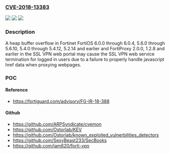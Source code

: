 ### [CVE-2018-13383](https://cve.mitre.org/cgi-bin/cvename.cgi?name=CVE-2018-13383)
![](https://img.shields.io/static/v1?label=Product&message=Fortinet%20FortiOS%20and%20FortiProxy&color=blue)
![](https://img.shields.io/static/v1?label=Version&message=FortiOS%206.0.0%20through%206.0.4%2C%205.6.0%20through%205.6.10%2C%205.4.0%20through%205.4.12%2C%205.2.14%20and%20earlier%2C%20FortiProxy%202.0.0%2C%201.2.8%20and%20earlier%20&color=brightgreen)
![](https://img.shields.io/static/v1?label=Vulnerability&message=Denial%20of%20service&color=brightgreen)

### Description

A heap buffer overflow in Fortinet FortiOS 6.0.0 through 6.0.4, 5.6.0 through 5.6.10, 5.4.0 through 5.4.12, 5.2.14 and earlier and FortiProxy 2.0.0, 1.2.8 and earlier in the SSL VPN web portal may cause the SSL VPN web service termination for logged in users due to a failure to properly handle javascript href data when proxying webpages.

### POC

#### Reference
- https://fortiguard.com/advisory/FG-IR-18-388

#### Github
- https://github.com/ARPSyndicate/cvemon
- https://github.com/Ostorlab/KEV
- https://github.com/Ostorlab/known_exploited_vulnerbilities_detectors
- https://github.com/SexyBeast233/SecBooks
- https://github.com/jam620/forti-vpn

